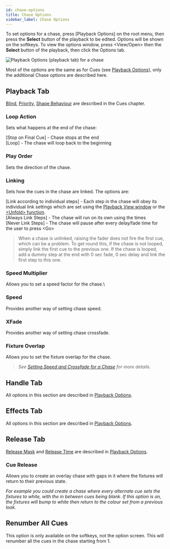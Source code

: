 ```yaml
---
id: chase-options
title: Chase Options
sidebar_label: Chase Options
---
```


To set options for a chase, press \[Playback Options\] on the root menu,
then press the **Select** button of the playback to be edited. Options will
be shown on the softkeys. To view the options window, press
\<View/Open\> then the **Select** button of the playback, then click the
Options tab.

![Playback Options (playback tab) for a chase](/docs/images/image251.png)

Most of the options are the same as for Cues (see [Playback Options](../cues/playback-options.md)), only the additional Chase options are described here.

## Playback Tab

[Blind](../cues/playback-options.md#blind), [Priority](../cues/playback-options.md#priority), 
[Shape Behaviour](../cues/playback-options.md#shape-behaviour) are described in the Cues chapter.

### Loop Action
Sets what happens at the end of the chase:

\[Stop on Final Cue\] - Chase stops at the end\
\[Loop\] - The chase will loop back to the beginning

### Play Order
Sets the direction of the chase.

### Linking
Sets how the cues in the chase are linked. The options
are:

\[Link according to individual steps\] - Each step in the chase will obey its 
individual link settings which are set using the
[Playback View window](editing-a-chase.md#opening-a-chase-for-editing)
or the [\<Unfold\> function](editing-a-chase.md#editing-a-chase-using-unfold).\
\[Always Link Steps\] - The chase will run on its own using the times\
\[Never Link Steps\] - The chase will pause after every delay/fade time
for the user to press \<Go\>

> When a chase is unlinked, raising the fader does not fire the first cue, which can be a problem. To get round this, if the chase is not looped, simply link the first cue to the previous one. If the chase is looped, add a dummy step at the end with 0 sec fade, 0 sec delay and link the first step to this one.

### Speed Multiplier
Allows you to set a speed factor for the chase.\

### Speed
Provides another way of setting chase speed.

### XFade
Provides another way of setting chase crossfade.

### Fixture Overlap
Allows you to set the fixture overlap for the
chase.

> *See [Setting Speed and Crossfade for a Chase](chase-playback.md#setting-speed-and-crossfade-for-a-chase) for more details.*

## Handle Tab

All options in this section are described in [Playback Options](../cues/playback-options.md#handle-tab).

## Effects Tab

All options in this section are described in [Playback Options](../cues/playback-options.md#effects-tab).

## Release Tab

[Release Mask](../cues/playback-options.md#release-mask) and 
[Release Time](../cues/playback-options.md#release-time) are described in 
[Playback Options](../cues/playback-options.md#release-tab).

### Cue Release
Allows you to create an overlay chase with gaps in it
where the fixtures will return to their previous state.

*For example you could create a chase where every alternate cue sets the fixtures to
white, with the in between cues being blank. If this option is on, the
fixtures will bump to white then return to the colour set from a
previous look.*

## Renumber All Cues

This option is only available on the softkeys, not the option screen.
This will renumber all the cues in the chase starting from 1.